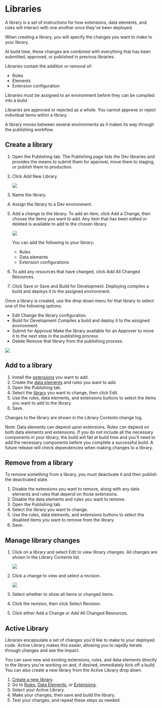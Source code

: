 # Libraries

A library is a set of instructions for how extensions, data elements, and rules will interact with one another once they've been deployed.

When creating a library, you will specify the changes you want to make to your library.

At build time, these changes are combined with everything that has been submitted, approved, or published in previous libraries.

Libraries contain the addition or removal of:

*   Rules
*   Elements
*   Extension configuration

Libraries must be assigned to an environment before they can be compiled into a build.

Libraries are approved or rejected as a whole. You cannot approve or reject individual items within a library.

A library moves between several environments as it makes its way through the publishing workflow.

## <a name="library-create"></a>Create a library

1.  Open the Publishing tab.
    The Publishing page lists the Dev libraries and provides the means to submit them for approval, move them to staging, or publish them to production.
2.  Click Add New Library.

    ![](../images/library-create.jpg)

3.  Name the library.
4.  Assign the library to a Dev environment.
5.  Add a change to the library.
    To add an item, click Add a Change, then choose the items you want to add. Any item that has been edited or deleted is available to add to the chosen library.

    ![](../images/library-add-change.jpg)

    You can add the following to your library:

    *   Rules
    *   Data elements
    *   Extension configurations

6.  To add any resources that have changed, click Add All Changed Resources.
7.  Click Save or Save and Build for Development.
    Deploying compiles a build and deploys it to the assigned environment.


Once a library is created, use the drop down menu for that library to select one of the following options:

*   Edit
    Change the library configuration.
*   Build for Development
    Compiles a build and deploy it to the assigned environment.
*   Submit for Approval
    Make the library available for an Approver to move it to the next step in the publishing process
*   Delete
    Remove that library from the publishing process.

![](../images/library-menu.png)

## Add to a library

1.  Install the [extensions](extensions.md) you want to add.
2.  Create the [data elements](data-elements.md) and rules you want to add.
3.  Open the Publishing tab.
4.  Select the [library](library.md) you want to change, then click Edit.
5.  Use the rules, data elements, and extensions buttons to select the items you want to add to the library.
6.  Save.

Changes to the library are shown in the Library Contents change log.

Note: Data elements can depend upon extensions. Rules can depend on both data elements and extensions. If you do not include all the necessary components in your library, the build will fail at build time and you'll need to add the necessary components before you complete a successful build. A future release will check dependencies when making changes to a library.

## Remove from a library

To remove something from a library, you must deactivate it and then publish the deactivated state.

1.  Disable the extensions you want to remove, along with any data elements and rules that depend on those extensions.
2.  Disable the data elements and rules you want to remove.
3.  Open the Publishing tab.
4.  Select the library you want to change.
5.  Use the rules, data elements, and extensions buttons to select the disabled items you want to remove from the library.
6.  Save.

## Manage library changes

1.  Click on a library and select Edit to view library changes.
    All changes are shown in the Library Contents list.

    ![](../images/library-contents.jpg)

2.  Click a change to view and select a revision.

    ![](../images/library-contents-revision.jpg)

3.  Select whether to show all items or changed items.
4.  Click the revision, then click Select Revision.
5.  Click either Add a Change or Add All Changed Resources.


## Active Library

Libraries encapsulate a set of changes you'd like to make to your deployed code. Active Library makes this easier, allowing you to rapidly iterate through changes and see the impact.

You can save new and existing extensions, rules, and data elements directly to the library you're working on and, if desired, immediately kick off a build. You can also create a new library from the Active Library drop down.

1.  [Create a new library](#library-create).
2.  Go to [Rules](rules.md), [Data Elements](data-elements.md), or [Extensions](extensions.md).
3.  Select your Active Library.
4.  Make your changes, then save and build the library.
5.  Test your changes, and repeat these steps as needed.
